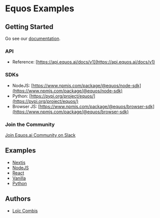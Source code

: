 # Equos Examples

## Getting Started
Go see our [documentation](https://docs.equos.ai).

### API
- Reference: [https://api.equos.ai/docs/v1](https://api.equos.ai/docs/v1)

### SDKs
- NodeJS: [https://www.npmjs.com/package/@equos/node-sdk](https://www.npmjs.com/package/@equos/node-sdk)
- Python: [https://pypi.org/project/equos/](https://pypi.org/project/equos/)
- Browser JS: [https://www.npmjs.com/package/@equos/browser-sdk](https://www.npmjs.com/package/@equos/browser-sdk)

### Join the Community
[Join Equos.ai Community on Slack](https://join.slack.com/t/equosaicommunity/shared_invite/zt-3d8oy19au-jZpsJB0i~gdL0jbDswdzzQ)


## Examples
- [Nextjs](./examples/equos-nextjs-integration/README.md)
- [NodeJS](./examples/equos-nodejs-integration/README.md)
- [React](./examples/equos-react-integration/README.md)
- [Vanilla](./examples/equos-vanilla-integration/README.md)
- [Python](./examples/python-integration/README.md)


## Authors
- [Loïc Combis](https://www.linkedin.com/in/lo%C3%AFc-combis-a211a813a/)
